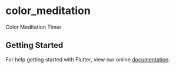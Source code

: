 # color_meditation

Color Meditation Timer

## Getting Started

For help getting started with Flutter, view our online
[documentation](https://flutter.io/).

